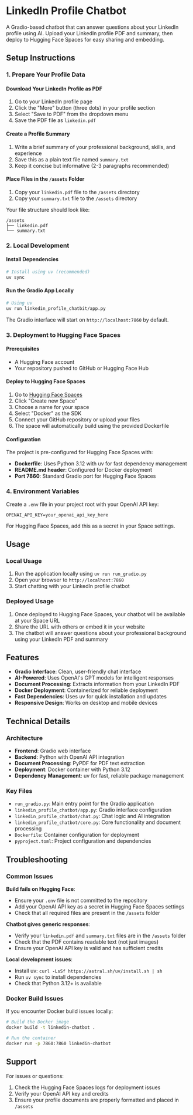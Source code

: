 # LinkedIn Profile Chatbot

A Gradio-based chatbot that can answer questions about your LinkedIn profile using AI. Upload your LinkedIn profile PDF and summary, then deploy to Hugging Face Spaces for easy sharing and embedding.

## Setup Instructions

### 1. Prepare Your Profile Data

#### Download Your LinkedIn Profile as PDF
1. Go to your LinkedIn profile page
2. Click the "More" button (three dots) in your profile section
3. Select "Save to PDF" from the dropdown menu
4. Save the PDF file as `linkedin.pdf`

#### Create a Profile Summary
1. Write a brief summary of your professional background, skills, and experience
2. Save this as a plain text file named `summary.txt`
3. Keep it concise but informative (2-3 paragraphs recommended)

#### Place Files in the `/assets` Folder
1. Copy your `linkedin.pdf` file to the `/assets` directory
2. Copy your `summary.txt` file to the `/assets` directory

Your file structure should look like:
```
/assets
├── linkedin.pdf
└── summary.txt
```

### 2. Local Development

#### Install Dependencies
```bash
# Install using uv (recommended)
uv sync
```

#### Run the Gradio App Locally
```bash
# Using uv
uv run linkedin_profile_chatbit/app.py
```

The Gradio interface will start on `http://localhost:7860` by default.

### 3. Deployment to Hugging Face Spaces

#### Prerequisites
- A Hugging Face account
- Your repository pushed to GitHub or Hugging Face Hub

#### Deploy to Hugging Face Spaces
1. Go to [Hugging Face Spaces](https://huggingface.co/spaces)
2. Click "Create new Space"
3. Choose a name for your space
4. Select "Docker" as the SDK
5. Connect your GitHub repository or upload your files
6. The space will automatically build using the provided Dockerfile

#### Configuration
The project is pre-configured for Hugging Face Spaces with:
- **Dockerfile**: Uses Python 3.12 with uv for fast dependency management
- **README.md header**: Configured for Docker deployment
- **Port 7860**: Standard Gradio port for Hugging Face Spaces

### 4. Environment Variables

Create a `.env` file in your project root with your OpenAI API key:

```env
OPENAI_API_KEY=your_openai_api_key_here
```

For Hugging Face Spaces, add this as a secret in your Space settings.

## Usage

### Local Usage
1. Run the application locally using `uv run run_gradio.py`
2. Open your browser to `http://localhost:7860`
3. Start chatting with your LinkedIn profile chatbot

### Deployed Usage
1. Once deployed to Hugging Face Spaces, your chatbot will be available at your Space URL
2. Share the URL with others or embed it in your website
3. The chatbot will answer questions about your professional background using your LinkedIn PDF and summary

## Features

- **Gradio Interface**: Clean, user-friendly chat interface
- **AI-Powered**: Uses OpenAI's GPT models for intelligent responses
- **Document Processing**: Extracts information from your LinkedIn PDF
- **Docker Deployment**: Containerized for reliable deployment
- **Fast Dependencies**: Uses uv for quick installation and updates
- **Responsive Design**: Works on desktop and mobile devices

## Technical Details

### Architecture
- **Frontend**: Gradio web interface
- **Backend**: Python with OpenAI API integration
- **Document Processing**: PyPDF for PDF text extraction
- **Deployment**: Docker container with Python 3.12
- **Dependency Management**: uv for fast, reliable package management

### Key Files
- `run_gradio.py`: Main entry point for the Gradio application
- `linkedin_profile_chatbot/app.py`: Gradio interface configuration
- `linkedin_profile_chatbot/chat.py`: Chat logic and AI integration
- `linkedin_profile_chatbot/core.py`: Core functionality and document processing
- `Dockerfile`: Container configuration for deployment
- `pyproject.toml`: Project configuration and dependencies

## Troubleshooting

### Common Issues

**Build fails on Hugging Face**: 
- Ensure your `.env` file is not committed to the repository
- Add your OpenAI API key as a secret in Hugging Face Spaces settings
- Check that all required files are present in the `/assets` folder

**Chatbot gives generic responses**: 
- Verify your `linkedin.pdf` and `summary.txt` files are in the `/assets` folder
- Check that the PDF contains readable text (not just images)
- Ensure your OpenAI API key is valid and has sufficient credits

**Local development issues**:
- Install uv: `curl -LsSf https://astral.sh/uv/install.sh | sh`
- Run `uv sync` to install dependencies
- Check that Python 3.12+ is available

### Docker Build Issues
If you encounter Docker build issues locally:
```bash
# Build the Docker image
docker build -t linkedin-chatbot .

# Run the container
docker run -p 7860:7860 linkedin-chatbot
```

## Support

For issues or questions:
1. Check the Hugging Face Spaces logs for deployment issues
2. Verify your OpenAI API key and credits
3. Ensure your profile documents are properly formatted and placed in `/assets`
